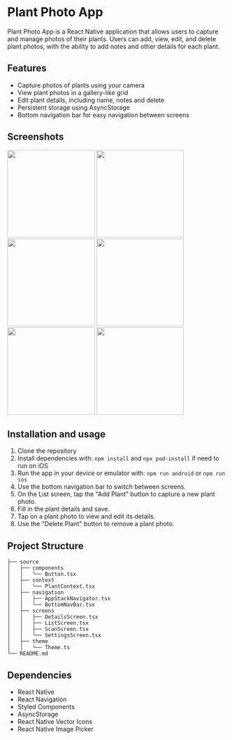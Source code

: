# Plant Photo App

Plant Photo App is a React Native application that allows users to capture and manage photos of their plants. Users can add, view, edit, and delete plant photos, with the ability to add notes and other details for each plant.

## Features

- Capture photos of plants using your camera
- View plant photos in a gallery-like grid
- Edit plant details, including name, notes and delete
- Persistent storage using AsyncStorage
- Bottom navigation bar for easy navigation between screens

## Screenshots
<img src="https://github.com/user-attachments/assets/a83a04bd-c07a-494a-90d6-7efbd1c8e9ba" width="200">
<img src="https://github.com/user-attachments/assets/1198416d-9c21-459a-b054-92b0d942ba84" width="200">
<img src="https://github.com/user-attachments/assets/457c4639-2be4-4968-bda7-ef033ce4a32b" width="200">
<img src="https://github.com/user-attachments/assets/9c7cb4f0-b8d8-4808-acb8-3c817ea9ce33" width="200">
<img src="https://github.com/user-attachments/assets/7bb1095d-c998-4e55-b675-5b3b6fb102eb" width="200">
<img src="https://github.com/user-attachments/assets/b685eadf-2aa7-41b7-a92e-54efde08ceef" width="200">

## Installation and usage

1. Clone the repository
2. Install dependencies with:
   `npm install` and `npx pod-install` if need to run on iOS
3. Run the app in your device or emulator with:
   `npm run android` or `npm run ios`
5. Use the bottom navigation bar to switch between screens.
6. On the List screen, tap the "Add Plant" button to capture a new plant photo.
7. Fill in the plant details and save.
8. Tap on a plant photo to view and edit its details.
9. Use the "Delete Plant" button to remove a plant photo.

## Project Structure
```├── App.tsx
├── source
│   ├── components
│   │   └── Button.tsx
│   ├── context
│   │   └── PlantContext.tsx
│   ├── navigation
│   │   ├── AppStackNavigator.tsx
│   │   └── BottomNavBar.tsx
│   ├── screens
│   │   ├── DetailsScreen.tsx
│   │   ├── ListScreen.tsx
│   │   ├── ScanScreen.tsx
│   │   └── SettingsScreen.tsx
│   ├── theme
│   │   └── Theme.ts
└── README.md
```

## Dependencies
- React Native
- React Navigation
- Styled Components
- AsyncStorage
- React Native Vector Icons
- React Native Image Picker
